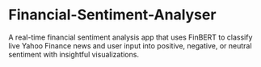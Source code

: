 # Financial-Sentiment-Analyser
A real-time financial sentiment analysis app that uses FinBERT to classify live Yahoo Finance news and user input into positive, negative, or neutral sentiment with insightful visualizations.
